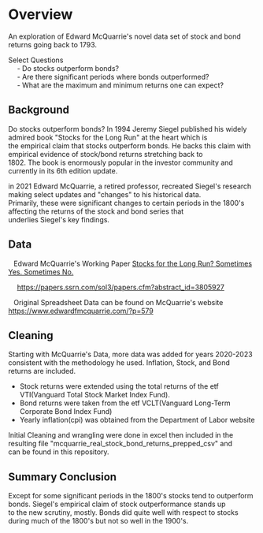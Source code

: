 # Overview  
  
An exploration of Edward McQuarrie's novel data set of stock and bond returns going back to 1793.  
  
Select Questions  
&emsp; - Do stocks outperform bonds?  
&emsp; - Are there significant periods where bonds outperformed?  
&emsp; - What are the maximum and minimum returns one can expect?  


## Background
  
Do stocks outperform bonds? In 1994 Jeremy Siegel published his widely admired book "Stocks for the Long Run" at the heart which is  
the empirical claim that stocks outperform bonds. He backs this claim with empirical evidence of stock/bond returns stretching back to  
1802. The book is enormously popular in the investor community and currently in its 6th edition update.  
  
in 2021 Edward McQuarrie, a retired professor, recreated Siegel's research making select updates and "changes" to his historical data.  
Primarily, these were significant changes to certain periods in the 1800's affecting the returns of the stock and bond series that  
underlies Siegel's key findings. 

## Data  
  
&ensp; Edward McQuarrie's Working Paper <ins>Stocks for the Long Run? Sometimes Yes. Sometimes No.</ins>  
  
&emsp; https://papers.ssrn.com/sol3/papers.cfm?abstract_id=3805927  
  
&ensp; Original Spreadsheet Data can be found on McQuarrie's website https://www.edwardfmcquarrie.com/?p=579  
  
## Cleaning  
  
Starting with McQuarrie's Data, more data was added for years 2020-2023 consistent with the methodology he used. Inflation, Stock, and Bond  
returns are included.  
- Stock returns were extended using the total returns of the etf VTI(Vanguard Total Stock Market Index Fund).  
- Bond returns were taken from the etf VCLT(Vanguard Long-Term Corporate Bond Index Fund) 
- Yearly inflation(cpi) was obtained from the Department of Labor website  
  
Initial Cleaning and wrangling were done in excel then included in the resulting file "mcquarrie_real_stock_bond_returns_prepped_csv" and  
can be found in this repository. 

## Summary Conclusion 
  
Except for some significant periods in the 1800's stocks tend to outperform bonds. Siegel's empirical claim of stock outperformance stands up  
to the new scrutiny, mostly. Bonds did quite well with respect to stocks during much of the 1800's but not so well in the 1900's.  